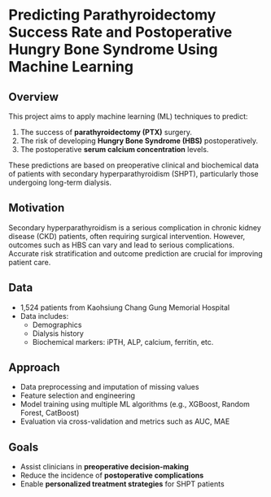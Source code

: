 # Predicting Parathyroidectomy Success Rate and Postoperative Hungry Bone Syndrome Using Machine Learning

## Overview

This project aims to apply machine learning (ML) techniques to predict:

1. The success of **parathyroidectomy (PTX)** surgery.
2. The risk of developing **Hungry Bone Syndrome (HBS)** postoperatively.
3. The postoperative **serum calcium concentration** levels.

These predictions are based on preoperative clinical and biochemical data of patients with secondary hyperparathyroidism (SHPT), particularly those undergoing long-term dialysis.

## Motivation

Secondary hyperparathyroidism is a serious complication in chronic kidney disease (CKD) patients, often requiring surgical intervention. However, outcomes such as HBS can vary and lead to serious complications. Accurate risk stratification and outcome prediction are crucial for improving patient care.

## Data

- 1,524 patients from Kaohsiung Chang Gung Memorial Hospital
- Data includes:
  - Demographics
  - Dialysis history
  - Biochemical markers: iPTH, ALP, calcium, ferritin, etc.

## Approach

- Data preprocessing and imputation of missing values
- Feature selection and engineering
- Model training using multiple ML algorithms (e.g., XGBoost, Random Forest, CatBoost)
- Evaluation via cross-validation and metrics such as AUC, MAE

## Goals

- Assist clinicians in **preoperative decision-making**
- Reduce the incidence of **postoperative complications**
- Enable **personalized treatment strategies** for SHPT patients

